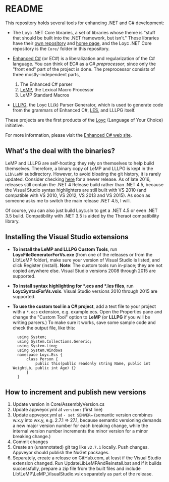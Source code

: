 README
======

This repository holds several tools for enhancing .NET and C# development:

- The Loyc .NET Core libraries, a set of libraries whose theme is "stuff that 
  should be built into the .NET framework, but isn't." These libraries have their
  [own repository](http://github.com/qwertie/LoycCore) and [home page](http://core.loyc.net),
  and the Loyc .NET Core repository is the `Core/` folder in this repository.

- [Enhanced C#](http://ecsharp.net) (or EC#) is a liberalization and regularization of the C# language.
  You can think of EC# as a C# _preprocessor_, since only the "front end" part of the project is done.
  The preprocessor consists of three mostly-independent parts,
    1. The Enhanced C# parser
    2. [LeMP](http://ecsharp.net/lemp), the Lexical Macro Processor
    3. LeMP Standard Macros

- [LLLPG](http://ecsharp.net/lllpg), the Loyc LL(k) Parser Generator, which is used 
  to generate code from the grammars of Enhanced C#, [LES](http://loyc.net/les), and 
  LLLPG itself.

These projects are the first products of the [Loyc](http://loyc.net) (Language of Your Choice) initiative.

For more information, please visit the [Enhanced C# web site](http://ecsharp.net).

What's the deal with the binaries?
----------------------------------

LeMP and LLLPG are self-hosting: they rely on themselves to help build themselves. Therefore, a binary copy of LeMP and LLLPG is kept in the `Lib\LeMP` subdirectory. However, to avoid bloating the git history, it is rarely updated. Consider checking [here](https://github.com/qwertie/ecsharp/releases) for a newer release. As of late 2016, releases still contain the .NET 4 Release build rather than .NET 4.5, because the Visual Studio syntax highlighters are still built with VS 2010 (and compatible with VS 2010, VS 2012, VS 2013 and VS 2015). As soon as someone asks me to switch the main release .NET 4.5, I will.

Of course, you can also just build Loyc.sln to get a .NET 4.5 or even .NET 3.5 build. Compatibility with .NET 3.5 is aided by the Theraot compatibility library.

Installing the Visual Studio extensions
---------------------------------------

- **To install the LeMP and LLLPG Custom Tools**, run **LoycFileGeneratorForVs.exe** (from one of the releases or from the Lib\LeMP folder), make sure your version of Visual Studio is listed, and click Register (install). **Note**: The custom tools run in-place; they are not copied anywhere else. Visual Studio versions 2008 through 2015 are supported.
- **To install syntax highlighting for \*.ecs and \*.les files**, run **LoycSyntaxForVs.vsix**. Visual Studio versions 2010 through 2015 are supported.
- **To use the custom tool in a C# project**, add a text file to your project with a `*.ecs` extension, e.g. example.ecs. Open the Properties pane and change the "Custom Tool" option to **LeMP** (or **LLLPG** if you will be writing parsers.) To make sure it works, save some sample code and check the output file, like this:

		using System;
		using System.Collections.Generic;
		using System.Linq;
		using System.Windows
		namespace Loyc.Ecs {
			class Person {
				public this(public readonly string Name, public int WeightLb, public int Age) {}
			}
		}

How to increment and publish new versions
-----------------------------------------

1. Update version in Core/AssemblyVersion.cs
2. Update appveyor.yml at `version:` (first line)
3. Update appveyor.yml at `- set SEMVER=` (semantic version combines w.x.y into wx.y, e.g. 2.7.1 => 27.1, because semantic versioning demands a new major version number for each breaking change, while the internal version number increments the minor version for a minor breaking change.)
4. Commit changes
5. Create an (unannotated) git tag like `v2.7.1` locally. Push changes. Appveyor should publish the NuGet packages.
6. Separately, create a release on GitHub.com, at least if the Visual Studio extension changed. Run UpdateLibLeMPAndReinstall.bat and if it builds successfully, prepare a zip file from the built files and include Lib\LeMP\LeMP_VisualStudio.vsix separately as part of the release.
